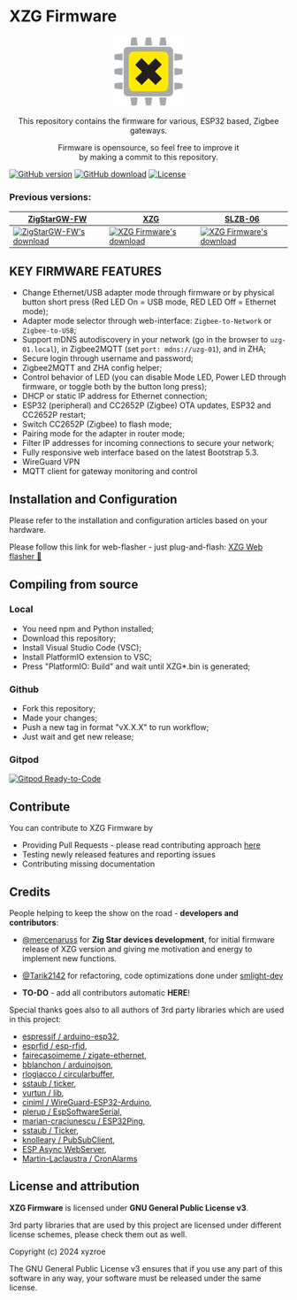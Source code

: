 # XZG Firmware
<div align="center"><img src="src/websrc/img/logo.svg" width="128" height="128" alt="XZG logo">
  
This repository contains the firmware for various, ESP32 based, Zigbee gateways.  
 
Firmware is opensource, so feel free to improve it <br> by making a commit to this repository. 
</div>

[![GitHub version](https://img.shields.io/github/release/xyzroe/xzg.svg)](https://github.com/xyzroe/xzg/releases)
[![GitHub download](https://img.shields.io/github/downloads/xyzroe/xzg/total.svg)](https://github.com/xyzroe/xzg/releases/latest)
[![License](https://img.shields.io/github/license/xyzroe/xzg.svg)](LICENSE)





### Previous versions:
| [ZigStarGW-FW](https://github.com/xyzroe/ZigStarGW-FW/releases/latest)                                                                                      | [XZG](https://github.com/mercenaruss/uzg-firmware/releases/latest)                                                                                                    | [SLZB-06](https://github.com/smlight-dev/slzb-06-firmware/releases/)                                                                                                             |
| ----------------------------------------------------------------------------------------------------------------------------------------------------------- | ------------------------------------------------------------------------------------------------------------------------------------------------------------------------ | -------------------------------------------------------------------------------------------------------------------------------------------------------------------------------- |
| [![ZigStarGW-FW's download](https://img.shields.io/github/downloads/xyzroe/ZigStarGW-FW/total.svg)](https://github.com/xyzroe/ZigStarGW-FW/releases/latest) | [![XZG Firmware's download](https://img.shields.io/github/downloads/mercenaruss/uzg-firmware/total.svg)](https://github.com/mercenaruss/uzg-firmware/releases/latest) | [![XZG Firmware's download](https://img.shields.io/github/downloads/smlight-dev/slzb-06-firmware/total.svg)](https://github.com/smlight-dev/slzb-06-firmware/releases/latest) |
  
  
  
## KEY FIRMWARE FEATURES
- Change Ethernet/USB adapter mode through firmware or by physical button short press (Red LED On = USB mode, RED LED Off = Ethernet mode);
- Adapter mode selector through web-interface: `Zigbee-to-Network` or `Zigbee-to-USB`;
- Support mDNS autodiscovery in your network (go in the browser to `uzg-01.local`), in Zigbee2MQTT (set `port: mdns://uzg-01`), and in ZHA;
- Secure login through username and password;
- Zigbee2MQTT and ZHA config helper;
- Control behavior of LED (you can disable Mode LED, Power LED through firmware, or toggle both by the button long press);
- DHCP or static IP address for Ethernet connection;
- ESP32 (peripheral) and CC2652P (Zigbee) OTA updates, ESP32  and CC2652P restart;
- Switch CC2652P (Zigbee) to flash mode;
- Pairing mode for the adapter in router mode;
- Filter IP addresses for incoming connections to secure your network;
- Fully responsive web interface based on the latest Bootstrap 5.3.
- WireGuard VPN
- MQTT client for gateway monitoring and control

## Installation and Configuration
Please refer to the installation and configuration articles based on your hardware.  

Please follow this link for web-flasher - just plug-and-flash: [XZG Web flasher 🚀](https://xzg.xyzroe.cc/) 

## Compiling from source

### Local

- You need npm and Python installed;
- Download this repository;
- Install Visual Studio Code (VSC);
- Install PlatformIO extension to VSC;
- Press "PlatformIO: Build" and wait until XZG*.bin is generated;

### Github
 - Fork this repository;
 - Made your changes;
 - Push a new tag in format "vX.X.X" to run workflow;
 - Just wait and get new release;
  
### Gitpod
[![Gitpod Ready-to-Code](https://img.shields.io/badge/Gitpod-Ready--to--Code-blue?logo=gitpod)](https://github.com/xyzroe/xzg)




## Contribute

You can contribute to XZG Firmware by
- Providing Pull Requests - please read contributing approach [here](CONTRIBUTING.md)
- Testing newly released features and reporting issues
- Contributing missing documentation

## Credits

People helping to keep the show on the road - **developers and contributors**:

- [@mercenaruss](https://github.com/mercenaruss/) for **Zig Star devices development**, for initial firmware release of XZG version and giving me motivation and energy to implement new functions.

- [@Tarik2142](https://github.com/Tarik2142) for refactoring, code optimizations done under [smlight-dev](https://github.com/smlight-dev/)

- **TO-DO** - add all contributors automatic **HERE**!


Special thanks goes also to all authors of 3rd party libraries which are used in this project:

- [espressif / arduino-esp32](https://github.com/espressif/arduino-esp32), 
- [esprfid / esp-rfid](https://github.com/esprfid/esp-rfid), 
- [fairecasoimeme / zigate-ethernet](https://github.com/fairecasoimeme/ZiGate-Ethernet), 
- [bblanchon / arduinojson](https://github.com/bblanchon/ArduinoJson), 
- [rlogiacco / circularbuffer](https://github.com/rlogiacco/CircularBuffer), 
- [sstaub / ticker](https://github.com/sstaub/Ticker), 
- [vurtun / lib](https://github.com/vurtun/lib),
- [ciniml / WireGuard-ESP32-Arduino](https://github.com/ciniml/WireGuard-ESP32-Arduino),  
- [plerup / EspSoftwareSerial](https://github.com/plerup/espsoftwareserial),
- [marian-craciunescu / ESP32Ping](https://github.com/marian-craciunescu/ESP32Ping),
- [sstaub / Ticker](https://github.com/sstaub/Ticker),
- [knolleary / PubSubClient](https://github.com/knolleary/pubsubclient),
- [ESP Async WebServer](https://github.com/me-no-dev/ESPAsyncWebServer),
- [Martin-Laclaustra / CronAlarms](https://github.com/Martin-Laclaustra/CronAlarms)

  
## License and attribution

**XZG Firmware** is licensed under **GNU General Public License v3**.

3rd party libraries that are used by this project are licensed under different license schemes, please check them out as well. 

Copyright (c) 2024 xyzroe  

The GNU General Public License v3 ensures that if you use any part of this software in any way, your software must be released under the same license.  
